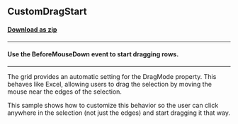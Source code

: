 ## CustomDragStart
#### [Download as zip](https://minhaskamal.github.io/DownGit/#/home?url=https://github.com/GrapeCity/ComponentOne-WinForms-Samples/tree/master/NetFramework\FlexGrid\CS\CustomDragStart)
____
#### Use the BeforeMouseDown event to start dragging rows.
____
The grid provides an automatic setting for the DragMode property. This behaves like Excel, allowing users to drag the selection by moving the mouse near the edges of the selection. 

This sample shows how to customize this behavior so the user can click anywhere in the selection (not just the edges) and start dragging it that way. 